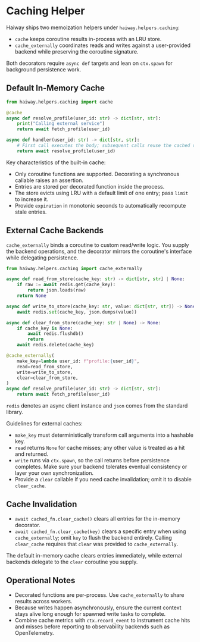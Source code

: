 # Caching Helper

Haiway ships two memoization helpers under `haiway.helpers.caching`:

- `cache` keeps coroutine results in-process with an LRU store.
- `cache_externally` coordinates reads and writes against a user-provided backend while preserving
  the coroutine signature.

Both decorators require `async def` targets and lean on `ctx.spawn` for background persistence work.

## Default In-Memory Cache

```python
from haiway.helpers.caching import cache

@cache
async def resolve_profile(user_id: str) -> dict[str, str]:
    print("Calling external service")
    return await fetch_profile(user_id)

async def handler(user_id: str) -> dict[str, str]:
    # First call executes the body; subsequent calls reuse the cached value.
    return await resolve_profile(user_id)
```

Key characteristics of the built-in cache:

- Only coroutine functions are supported. Decorating a synchronous callable raises an assertion.
- Entries are stored per decorated function inside the process.
- The store evicts using LRU with a default limit of one entry; pass `limit` to increase it.
- Provide `expiration` in monotonic seconds to automatically recompute stale entries.

## External Cache Backends

`cache_externally` binds a coroutine to custom read/write logic. You supply the backend operations,
and the decorator mirrors the coroutine's interface while delegating persistence.

```python
from haiway.helpers.caching import cache_externally

async def read_from_store(cache_key: str) -> dict[str, str] | None:
    if raw := await redis.get(cache_key):
        return json.loads(raw)
    return None

async def write_to_store(cache_key: str, value: dict[str, str]) -> None:
    await redis.set(cache_key, json.dumps(value))

async def clear_from_store(cache_key: str | None) -> None:
    if cache_key is None:
        await redis.flushdb()
        return
    await redis.delete(cache_key)

@cache_externally(
    make_key=lambda user_id: f"profile:{user_id}",
    read=read_from_store,
    write=write_to_store,
    clear=clear_from_store,
)
async def resolve_profile(user_id: str) -> dict[str, str]:
    return await fetch_profile(user_id)
```

`redis` denotes an async client instance and `json` comes from the standard library.

Guidelines for external caches:

- `make_key` must deterministically transform call arguments into a hashable key.
- `read` returns `None` for cache misses; any other value is treated as a hit and returned.
- `write` runs via `ctx.spawn`, so the call returns before persistence completes. Make sure your
  backend tolerates eventual consistency or layer your own synchronization.
- Provide a `clear` callable if you need cache invalidation; omit it to disable `clear_cache`.

## Cache Invalidation

- `await cached_fn.clear_cache()` clears all entries for the in-memory decorator.
- `await cached_fn.clear_cache(key)` clears a specific entry when using `cache_externally`; omit
  `key` to flush the backend entirely. Calling `clear_cache` requires that `clear` was provided to
  `cache_externally`.

The default in-memory cache clears entries immediately, while external backends delegate to the
`clear` coroutine you supply.

## Operational Notes

- Decorated functions are per-process. Use `cache_externally` to share results across workers.
- Because writes happen asynchronously, ensure the current context stays alive long enough for
  spawned write tasks to complete.
- Combine cache metrics with `ctx.record_event` to instrument cache hits and misses before reporting
  to observability backends such as OpenTelemetry.
